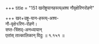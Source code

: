 +++
title = "151 खरोष्ट्रयानहस्त्य्अश्व नौवृक्षेरिणरोहणे"

+++
खर+उष्ट्र-यान-हस्त्य्-अश्व-  
नौ-वृक्षे१रिण-रोहणे।  
सप्त-त्रिंशद्-अनध्यायान्  
एतांस् तात्कालिकान् विदुः  ॥ १.१५१ ॥